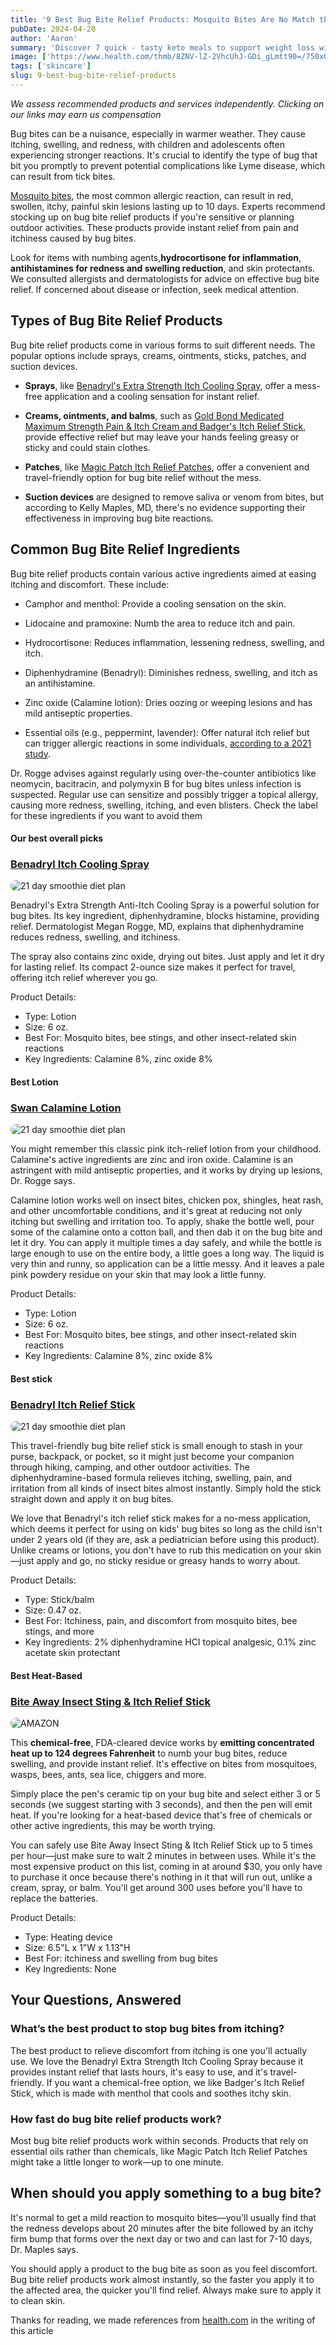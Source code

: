 ```yaml
---
title: '9 Best Bug Bite Relief Products: Mosquito Bites Are No Match these products'
pubDate: 2024-04-20
author: 'Aaron'
summary: 'Discover 7 quick - tasty keto meals to support weight loss without sacrificing flavor. Simplify your keto journey.'
image: ['https://www.health.com/thmb/8ZNV-lZ-2VhcUhJ-GDi_gLmtt90=/750x0/filters:no_upscale():max_bytes(150000):strip_icc():format(webp)/Best-Bug-Bite-Relief-Products-of-2023-tout-41e87236d1a94d7bbf6c172e5aab7fcb.jpg']
tags: ['skincare']
slug: 9-best-bug-bite-relief-products
---
```


*We assess recommended products and services independently. Clicking on our links may earn us compensation*

Bug bites can be a nuisance, especially in warmer weather. They cause itching, swelling, and redness, with children and adolescents often experiencing stronger reactions. It's crucial to identify the type of bug that bit you promptly to prevent potential complications like Lyme disease, which can result from tick bites.

[Mosquito bites](https://www.health.com/mosquito-bites-7508546), the most common allergic reaction, can result in red, swollen, itchy, painful skin lesions lasting up to 10 days. Experts recommend stocking up on bug bite relief products if you're sensitive or planning outdoor activities. These products provide instant relief from pain and itchiness caused by bug bites.

Look for items with numbing agents,**hydrocortisone for inflammation**, **antihistamines for redness and swelling reduction**, and skin protectants. We consulted allergists and dermatologists for advice on effective bug bite relief. If concerned about disease or infection, seek medical attention.

## Types of Bug Bite Relief Products

Bug bite relief products come in various forms to suit different needs. The popular options include sprays, creams, ointments, sticks, patches, and suction devices.

- **Sprays**, like [Benadryl's Extra Strength Itch Cooling Spray](https://wayward.com/s/Y1MEXNqe), offer a mess-free application and a cooling sensation for instant relief.

- **Creams, ointments, and balms**, such as [Gold Bond Medicated Maximum Strength Pain & Itch Cream and Badger's Itch Relief Stick](https://wayward.com/s/cDdZnDQY), provide effective relief but may leave your hands feeling greasy or sticky and could stain clothes.

- **Patches**, like [Magic Patch Itch Relief Patches](https://wayward.com/s/V8f3pTAT), offer a convenient and travel-friendly option for bug bite relief without the mess.

- **Suction devices** are designed to remove saliva or venom from bites, but according to Kelly Maples, MD, there's no evidence supporting their effectiveness in improving bug bite reactions.



## Common Bug Bite Relief Ingredients
Bug bite relief products contain various active ingredients aimed at easing itching and discomfort. These include:

- Camphor and menthol: Provide a cooling sensation on the skin.

- Lidocaine and pramoxine: Numb the area to reduce itch and pain.

- Hydrocortisone: Reduces inflammation, lessening redness, swelling, and itch.

- Diphenhydramine (Benadryl): Diminishes redness, swelling, and itch as an antihistamine.

- Zinc oxide (Calamine lotion): Dries oozing or weeping lesions and has mild antiseptic properties.

- Essential oils (e.g., peppermint, lavender): Offer natural itch relief but can trigger allergic reactions in some individuals, [according to a 2021 study](https://www.sciencedirect.com/science/article/pii/S2352647520301611).


Dr. Rogge advises against regularly using over-the-counter antibiotics like neomycin, bacitracin, and polymyxin B for bug bites unless infection is suspected. Regular use can sensitize and possibly trigger a topical allergy, causing more redness, swelling, itching, and even blisters. Check the label for these ingredients if you want to avoid them



#### Our best overall picks
  

### [Benadryl Itch Cooling Spray](ttps://wayward.com/s/Y1MEXNqe)

<img src="https://m.media-amazon.com/images/I/716O+ahBuuL._AC_SY300_SX300_.jpg" alt=" 21 day smoothie diet plan
" style="max-width: 100%; height: auto; display: block; margin-left: auto; margin-right: auto; border-radius: 8px" />


Benadryl's Extra Strength Anti-Itch Cooling Spray is a powerful solution for bug bites. Its key ingredient, diphenhydramine, blocks histamine, providing relief. Dermatologist Megan Rogge, MD, explains that diphenhydramine reduces redness, swelling, and itchiness.

The spray also contains zinc oxide, drying out bites. Just apply and let it dry for lasting relief. Its compact 2-ounce size makes it perfect for travel, offering itch relief wherever you go.


Product Details:

- Type: Lotion
- Size: 6 oz.
- Best For: Mosquito bites, bee stings, and other insect-related skin reactions
- Key Ingredients: Calamine 8%, zinc oxide 8%


#### Best Lotion

### [Swan Calamine Lotion](https://wayward.com/s/TfUkpE2e)


<img src="https://m.media-amazon.com/images/I/81v2NOllIxL._SY879_.jpg" alt=" 21 day smoothie diet plan
" style="max-width: 100%; height: auto; display: block; margin-left: auto; margin-right: auto; border-radius: 8px">
</a>

You might remember this classic pink itch-relief lotion from your childhood. Calamine's active ingredients are zinc and iron oxide. Calamine is an astringent with mild antiseptic properties, and it works by drying up lesions, Dr. Rogge says.

Calamine lotion works well on insect bites, chicken pox, shingles, heat rash, and other uncomfortable conditions, and it's great at reducing not only itching but swelling and irritation too. To apply, shake the bottle well, pour some of the calamine onto a cotton ball, and then dab it on the bug bite and let it dry. You can apply it multiple times a day safely, and while the bottle is large enough to use on the entire body, a little goes a long way. The liquid is very thin and runny, so application can be a little messy. And it leaves a pale pink powdery residue on your skin that may look a little funny.


Product Details:

- Type: Lotion
- Size: 6 oz.
- Best For: Mosquito bites, bee stings, and other insect-related skin reactions
- Key Ingredients: Calamine 8%, zinc oxide 8%


#### Best stick

### [Benadryl Itch Relief Stick](https://www.amazon.com/Benadryl-Itch-Relief-Stick-0-47/dp/B01IAI5242)

<img src="https://m.media-amazon.com/images/I/612rdStSWNL._AC_SX679_.jpg" alt=" 21 day smoothie diet plan
" style="max-width: 100%; height: auto; display: block; margin-left: auto; margin-right: auto; border-radius: 8px">
</a>

This travel-friendly bug bite relief stick is small enough to stash in your purse, backpack, or pocket, so it might just become your companion through hiking, camping, and other outdoor activities. The diphenhydramine-based formula relieves itching, swelling, pain, and irritation from all kinds of insect bites almost instantly. Simply hold the stick straight down and apply it on bug bites. 

We love that Benadryl's itch relief stick makes for a no-mess application, which deems it perfect for using on kids' bug bites so long as the child isn't under 2 years old (if they are, ask a pediatrician before using this product). Unlike creams or lotions, you don't have to rub this medication on your skin—just apply and go, no sticky residue or greasy hands to worry about. 

Product Details:

- Type: Stick/balm
- Size: 0.47 oz.
- Best For: Itchiness, pain, and discomfort from mosquito bites, bee stings, and more
- Key Ingredients: 2% diphenhydramine HCI topical analgesic, 0.1% zinc acetate skin protectant



#### Best Heat-Based

### [Bite Away Insect Sting & Itch Relief Stick]()

<img src="https://m.media-amazon.com/images/I/61OzpvOKyoL._AC_SL1500_.jpg" alt=" AMAZON
" style="max-width: 100%; height: auto; display: block; margin-left: auto; margin-right: auto; border-radius: 8px" />

This **chemical-free**, FDA-cleared device works by **emitting concentrated heat up to 124 degrees Fahrenheit** to numb your bug bites, reduce swelling, and provide instant relief. It's effective on bites from mosquitoes, wasps, bees, ants, sea lice, chiggers and more. 

Simply place the pen's ceramic tip on your bug bite and select either 3 or 5 seconds (we suggest starting with 3 seconds), and then the pen will emit heat. If you're looking for a heat-based device that's free of chemicals or other active ingredients, this may be worth trying.

You can safely use Bite Away Insect Sting & Itch Relief Stick up to 5 times per hour—just make sure to wait 2 minutes in between uses. While it's the most expensive product on this list, coming in at around $30, you only have to purchase it once because there's nothing in it that will run out, unlike a cream, spray, or balm. You'll get around 300 uses before you'll have to replace the batteries. 

Product Details:

- Type: Heating device
- Size: 6.5"L x 1"W x 1.13"H
- Best For: itchiness and swelling from bug bites
- Key Ingredients: None



## Your Questions, Answered
### What’s the best product to stop bug bites from itching? 
The best product to relieve discomfort from itching is one you'll actually use. We love the Benadryl Extra Strength Itch Cooling Spray because it provides instant relief that lasts hours, it's easy to use, and it's travel-friendly. If you want a chemical-free option, we like Badger's Itch Relief Stick, which is made with menthol that cools and soothes itchy skin. 

### How fast do bug bite relief products work? 
Most bug bite relief products work within seconds. Products that rely on essential oils rather than chemicals, like Magic Patch Itch Relief Patches might take a little longer to work—up to one minute. 

## When should you apply something to a bug bite?  

It's normal to get a mild reaction to mosquito bites—you'll usually find that the redness develops about 20 minutes after the bite followed by an itchy firm bump that forms over the next day or two and can last for 7-10 days, Dr. Maples says. 

You should apply a product to the bug bite as soon as you feel discomfort. Bug bite relief products work almost instantly, so the faster you apply it to the affected area, the quicker you'll find relief. Always make sure to apply it to clean skin.



Thanks for reading, we made references from [health.com](https://www.health.com) in the writing of this article